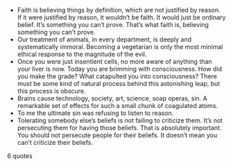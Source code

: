 - Faith is believing things by definition, which are not justified by reason. If it were justified by reason, it wouldn’t be faith. It would just be ordinary belief. It’s something you can’t prove. That’s what faith is, believing something you can’t prove.
 - Our treatment of animals, in every department, is deeply and systematically immoral. Becoming a vegetarian is only the most minimal ethical response to the magnitude of the evil.
 - Once you were just insentient cells, no more aware of anything than your liver is now. Today you are brimming with consciousness. How did you make the grade? What catapulted you into consciousness? There must be some kind of natural process behind this astonishing leap, but this process is obscure.
 - Brains cause technology, society, art, science, soap operas, sin. A remarkable set of effects for such a small chunk of coagulated atoms.
 - To me the ultimate sin was refusing to listen to reason.
 - Tolerating somebody else’s beliefs is not failing to criticize them. It’s not persecuting them for having those beliefs. That is absolutely important. You should not persecute people for their beliefs. It doesn’t mean you can’t criticize their beliefs.

6 quotes